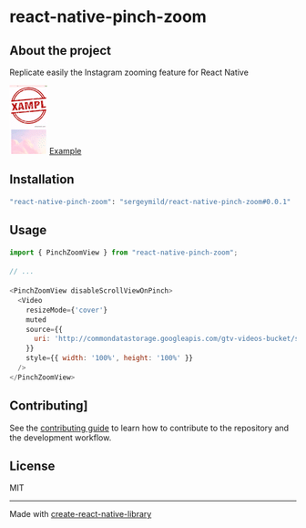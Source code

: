 # react-native-pinch-zoom

## About the project
Replicate easily the Instagram zooming feature for React Native


![](./preview.gif)
[Example](https://github.com/sergeymild/react-native-pinch-zoom/blob/main/example/src/App.tsx)

## Installation

```sh
"react-native-pinch-zoom": "sergeymild/react-native-pinch-zoom#0.0.1"
```

## Usage

```js
import { PinchZoomView } from "react-native-pinch-zoom";

// ...

<PinchZoomView disableScrollViewOnPinch>
  <Video
    resizeMode={'cover'}
    muted
    source={{
      uri: 'http://commondatastorage.googleapis.com/gtv-videos-bucket/sample/BigBuckBunny.mp4',
    }}
    style={{ width: '100%', height: '100%' }}
  />
</PinchZoomView>
```

## Contributing]

See the [contributing guide](CONTRIBUTING.md) to learn how to contribute to the repository and the development workflow.

## License

MIT

---

Made with [create-react-native-library](https://github.com/callstack/react-native-builder-bob)
